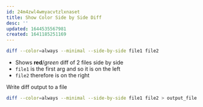 ```yaml
---
id: 24m4zwl4wmyacvtzlxnaset
title: Show Color Side by Side Diff
desc: ''
updated: 1644535567981
created: 1641185251169
---
```



```bash
diff --color=always --minimal --side-by-side file1 file2
```

- Shows **red**/_green_ diff of 2 files side by side
- `file1` is the first arg and so it is on the left
- `file2` therefore is on the right

Write diff output to a file

```bash
diff --color=always --minimal --side-by-side file1 file2 > output_file.diff
```
